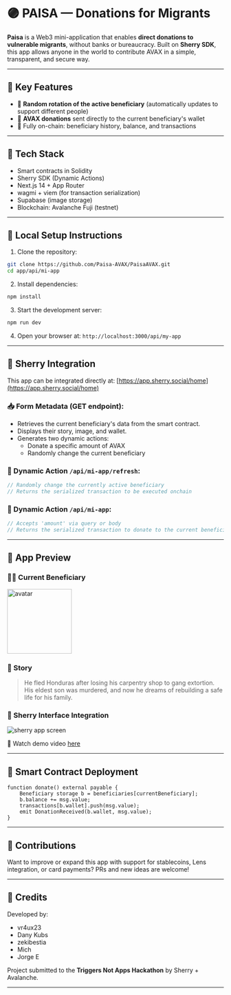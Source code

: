# 🟣 PAISA — Donations for Migrants

**Paisa** is a Web3 mini-application that enables **direct donations to vulnerable migrants**, without banks or bureaucracy. Built on **Sherry SDK**, this app allows anyone in the world to contribute AVAX in a simple, transparent, and secure way.

---

## 🧩 Key Features

- 🔄 **Random rotation of the active beneficiary** (automatically updates to support different people)
- 🎯 **AVAX donations** sent directly to the current beneficiary's wallet
- 📡 Fully on-chain: beneficiary history, balance, and transactions

---

## 🔧 Tech Stack

- Smart contracts in Solidity
- Sherry SDK (Dynamic Actions)
- Next.js 14 + App Router
- wagmi + viem (for transaction serialization)
- Supabase (image storage)
- Blockchain: Avalanche Fuji (testnet)

---

## 🚀 Local Setup Instructions

1. Clone the repository:

```bash
git clone https://github.com/Paisa-AVAX/PaisaAVAX.git
cd app/api/mi-app
```

2. Install dependencies:

```bash
npm install
```

3. Start the development server:

```bash
npm run dev
```

4. Open your browser at: `http://localhost:3000/api/my-app`

---

## 🔁 Sherry Integration

This app can be integrated directly at: [https://app.sherry.social/home](https://app.sherry.social/home)

### 📥 Form Metadata (GET endpoint):

- Retrieves the current beneficiary's data from the smart contract.
- Displays their story, image, and wallet.
- Generates two dynamic actions:
  - Donate a specific amount of AVAX
  - Randomly change the current beneficiary

### 🔁 Dynamic Action `/api/mi-app/refresh`:

```ts
// Randomly change the currently active beneficiary
// Returns the serialized transaction to be executed onchain
```

### 🎯 Dynamic Action `/api/mi-app`:

```ts
// Accepts 'amount' via query or body
// Returns the serialized transaction to donate to the current beneficiary
```

---

## 📸 App Preview

### 🧑‍🎓 Current Beneficiary
<img src="https://kubsycsxqsuoevqckjkm.supabase.co/storage/v1/object/public/PCP//miguelA.png" alt="avatar" width="150"/>

### 🧾 Story
> He fled Honduras after losing his carpentry shop to gang extortion. His eldest son was murdered, and now he dreams of rebuilding a safe life for his family.

### 💸 Sherry Interface Integration
![sherry app screen](https://your-screenshot-url.png)

🎥 Watch demo video [here](https://link-to-your-demo-video.com)

---

## 🧠 Smart Contract Deployment

```solidity
function donate() external payable {
    Beneficiary storage b = beneficiaries[currentBeneficiary];
    b.balance += msg.value;
    transactions[b.wallet].push(msg.value);
    emit DonationReceived(b.wallet, msg.value);
}
```

---

## 💬 Contributions

Want to improve or expand this app with support for stablecoins, Lens integration, or card payments? PRs and new ideas are welcome!

---

## 🤝 Credits

Developed by:
- vr4ux23  
- Dany Kubs  
- zekibestia  
- Mich  
- Jorge E  

Project submitted to the **Triggers Not Apps Hackathon** by Sherry + Avalanche.

---

